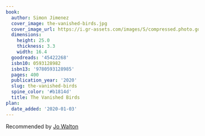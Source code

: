 ```yaml
---
book:
  author: Simon Jimenez
  cover_image: the-vanished-birds.jpg
  cover_image_url: https://i.gr-assets.com/images/S/compressed.photo.goodreads.com/books/1562699959l/45422268._SX98_.jpg
  dimensions:
    height: 25.0
    thickness: 3.3
    width: 16.4
  goodreads: '45422268'
  isbn10: 0593128982
  isbn13: '9780593128985'
  pages: 400
  publication_year: '2020'
  slug: the-vanished-birds
  spine_color: '#b1814d'
  title: The Vanished Birds
plan:
  date_added: '2020-01-03'
---
```


Recommended by [Jo Walton](https://www.tor.com/2020/01/03/jo-waltons-reading-list-december-2019/)
